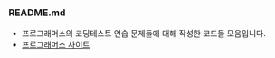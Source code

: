### README.md

 - 프로그래머스의 코딩테스트 연습 문제들에 대해 작성한 코드들 모음입니다.
 - [프로그래머스 사이트](https://programmers.co.kr/) 
